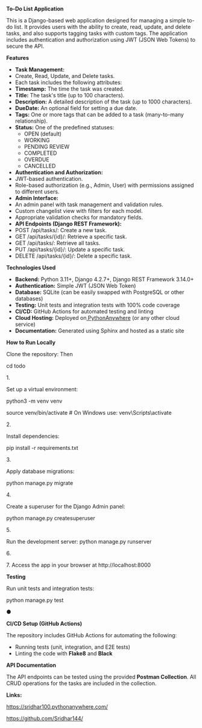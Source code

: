 ﻿**To-Do List Application**

This is a Django-based web application designed for managing a simple to-do list. It provides users with the ability to create, read, update, and delete tasks, and also supports tagging tasks with custom tags. The application includes authentication and authorization using JWT (JSON Web Tokens) to secure the API.

**Features**

- **Task Management:**
- Create, Read, Update, and Delete tasks.
- Each task includes the following attributes:
- **Timestamp:** The time the task was created.
- **Title:** The task's title (up to 100 characters).
- **Description:** A detailed description of the task (up to 1000 characters).
- **DueDate:** An optional field for setting a due date.
- **Tags:** One or more tags that can be added to a task (many-to-many relationship).
- **Status:** One of the predefined statuses:
  - OPEN (default)
  - WORKING
  - PENDING REVIEW
  - COMPLETED
  - OVERDUE
  - CANCELLED
- **Authentication and Authorization:**
- JWT-based authentication.
- Role-based authorization (e.g., Admin, User) with permissions assigned to different users.
- **Admin Interface:**
- An admin panel with task management and validation rules.
- Custom changelist view with filters for each model.
- Appropriate validation checks for mandatory fields.
- **API Endpoints (Django REST Framework):**
- POST /api/tasks/: Create a new task.
- GET /api/tasks/{id}/: Retrieve a specific task.
- GET /api/tasks/: Retrieve all tasks.
- PUT /api/tasks/{id}/: Update a specific task.
- DELETE /api/tasks/{id}/: Delete a specific task.

**Technologies Used**

- **Backend:** Python 3.11+, Django 4.2.7+, Django REST Framework 3.14.0+
- **Authentication:** Simple JWT (JSON Web Token)
- **Database:** SQLite (can be easily swapped with PostgreSQL or other databases)
- **Testing:** Unit tests and integration tests with 100% code coverage
- **CI/CD:** GitHub Actions for automated testing and linting
- **Cloud Hosting:** Deployed on[ PythonAnywhere](https://www.pythonanywhere.com/) (or any other cloud service)
- **Documentation:** Generated using Sphinx and hosted as a static site

**How to Run Locally**

Clone the repository: Then

cd todo

1\.

Set up a virtual environment:

python3 -m venv venv

source venv/bin/activate # On Windows use: venv\Scripts\activate

2\.

Install dependencies:

pip install -r requirements.txt

3\.

Apply database migrations:

python manage.py migrate

4\.

Create a superuser for the Django Admin panel:

python manage.py createsuperuser

5\.

Run the development server: python manage.py runserver

6\.

7\. Access the app in your browser at http://localhost:8000

**Testing**

Run unit tests and integration tests:

python manage.py test

●

**CI/CD Setup (GitHub Actions)**

The repository includes GitHub Actions for automating the following:

- Running tests (unit, integration, and E2E tests)
- Linting the code with **Flake8** and **Black**

**API Documentation**

The API endpoints can be tested using the provided **Postman Collection**. All CRUD operations for the tasks are included in the collection.

**Links:**

[https://sridhar100.pythonanywhere.com/ ](https://sridhar100.pythonanywhere.com/)

[https://github.com/Sridhar144/ ](https://github.com/Sridhar144)
